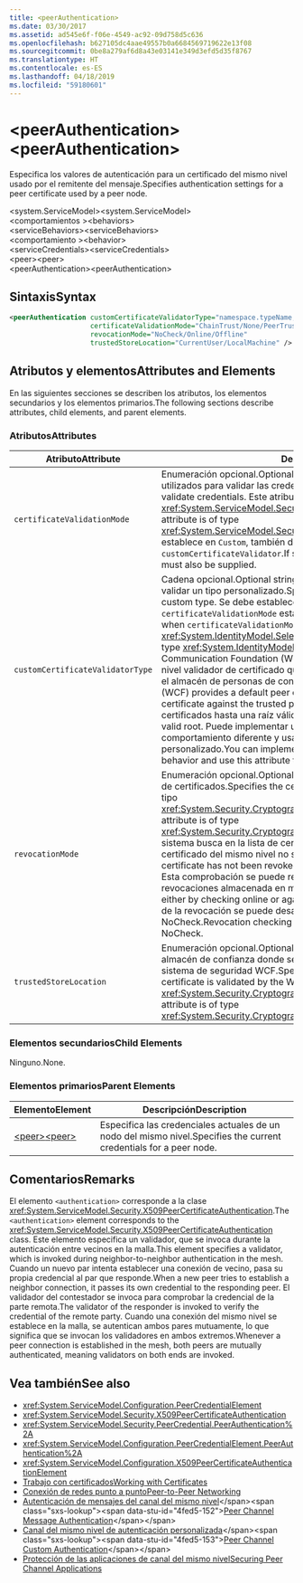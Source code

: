 ```yaml
---
title: <peerAuthentication>
ms.date: 03/30/2017
ms.assetid: ad545e6f-f06e-4549-ac92-09d758d5c636
ms.openlocfilehash: b627105dc4aae49557b0a6684569719622e13f08
ms.sourcegitcommit: 0be8a279af6d8a43e03141e349d3efd5d35f8767
ms.translationtype: HT
ms.contentlocale: es-ES
ms.lasthandoff: 04/18/2019
ms.locfileid: "59180601"
---
```

# <a name="peerauthentication"></a><span data-ttu-id="4fed5-101">\<peerAuthentication></span><span class="sxs-lookup"><span data-stu-id="4fed5-101">\<peerAuthentication></span></span>
<span data-ttu-id="4fed5-102">Especifica los valores de autenticación para un certificado del mismo nivel usado por el remitente del mensaje.</span><span class="sxs-lookup"><span data-stu-id="4fed5-102">Specifies authentication settings for a peer certificate used by a peer node.</span></span>  
  
 <span data-ttu-id="4fed5-103">\<system.ServiceModel></span><span class="sxs-lookup"><span data-stu-id="4fed5-103">\<system.ServiceModel></span></span>  
<span data-ttu-id="4fed5-104">\<comportamientos ></span><span class="sxs-lookup"><span data-stu-id="4fed5-104">\<behaviors></span></span>  
<span data-ttu-id="4fed5-105">\<serviceBehaviors></span><span class="sxs-lookup"><span data-stu-id="4fed5-105">\<serviceBehaviors></span></span>  
<span data-ttu-id="4fed5-106">\<comportamiento ></span><span class="sxs-lookup"><span data-stu-id="4fed5-106">\<behavior></span></span>  
<span data-ttu-id="4fed5-107">\<serviceCredentials></span><span class="sxs-lookup"><span data-stu-id="4fed5-107">\<serviceCredentials></span></span>  
<span data-ttu-id="4fed5-108">\<peer></span><span class="sxs-lookup"><span data-stu-id="4fed5-108">\<peer></span></span>  
<span data-ttu-id="4fed5-109">\<peerAuthentication></span><span class="sxs-lookup"><span data-stu-id="4fed5-109">\<peerAuthentication></span></span>  
  
## <a name="syntax"></a><span data-ttu-id="4fed5-110">Sintaxis</span><span class="sxs-lookup"><span data-stu-id="4fed5-110">Syntax</span></span>  
  
```xml  
<peerAuthentication customCertificateValidatorType="namespace.typeName, [,AssemblyName] [,Version=version number] [,Culture=culture] [,PublicKeyToken=token]"
                    certificateValidationMode="ChainTrust/None/PeerTrust/PeerOrChainTrust/Custom"
                    revocationMode="NoCheck/Online/Offline"
                    trustedStoreLocation="CurrentUser/LocalMachine" />
```  
  
## <a name="attributes-and-elements"></a><span data-ttu-id="4fed5-111">Atributos y elementos</span><span class="sxs-lookup"><span data-stu-id="4fed5-111">Attributes and Elements</span></span>  
 <span data-ttu-id="4fed5-112">En las siguientes secciones se describen los atributos, los elementos secundarios y los elementos primarios.</span><span class="sxs-lookup"><span data-stu-id="4fed5-112">The following sections describe attributes, child elements, and parent elements.</span></span>  
  
### <a name="attributes"></a><span data-ttu-id="4fed5-113">Atributos</span><span class="sxs-lookup"><span data-stu-id="4fed5-113">Attributes</span></span>  
  
|<span data-ttu-id="4fed5-114">Atributo</span><span class="sxs-lookup"><span data-stu-id="4fed5-114">Attribute</span></span>|<span data-ttu-id="4fed5-115">Descripción</span><span class="sxs-lookup"><span data-stu-id="4fed5-115">Description</span></span>|  
|---------------|-----------------|  
|`certificateValidationMode`|<span data-ttu-id="4fed5-116">Enumeración opcional.</span><span class="sxs-lookup"><span data-stu-id="4fed5-116">Optional enumeration.</span></span> <span data-ttu-id="4fed5-117">Especifica uno de los tres modos utilizados para validar las credenciales.</span><span class="sxs-lookup"><span data-stu-id="4fed5-117">Specifies one of three modes used to validate credentials.</span></span> <span data-ttu-id="4fed5-118">Este atributo es del tipo <xref:System.ServiceModel.Security.X509CertificateValidationMode>.</span><span class="sxs-lookup"><span data-stu-id="4fed5-118">This attribute is of type <xref:System.ServiceModel.Security.X509CertificateValidationMode>.</span></span> <span data-ttu-id="4fed5-119">Si se establece en `Custom`, también debe proporcionarse un `customCertificateValidator`.</span><span class="sxs-lookup"><span data-stu-id="4fed5-119">If set to `Custom`, then a `customCertificateValidator` must also be supplied.</span></span>|  
|`customCertificateValidatorType`|<span data-ttu-id="4fed5-120">Cadena opcional.</span><span class="sxs-lookup"><span data-stu-id="4fed5-120">Optional string.</span></span> <span data-ttu-id="4fed5-121">Especifica un tipo y ensamblado utilizados para validar un tipo personalizado.</span><span class="sxs-lookup"><span data-stu-id="4fed5-121">Specifies a type and assembly used to validate a custom type.</span></span> <span data-ttu-id="4fed5-122">Se debe establecer este atributo cuando `certificateValidationMode` está establecido en `Custom`.</span><span class="sxs-lookup"><span data-stu-id="4fed5-122">This attribute must be set when `certificateValidationMode` is set to `Custom`.</span></span> <span data-ttu-id="4fed5-123">Este atributo es del tipo <xref:System.IdentityModel.Selectors.X509CertificateValidator>.</span><span class="sxs-lookup"><span data-stu-id="4fed5-123">This attribute is of type <xref:System.IdentityModel.Selectors.X509CertificateValidator>.</span></span> <span data-ttu-id="4fed5-124">Windows Communication Foundation (WCF) proporciona un predeterminado del mismo nivel validador de certificado que comprueba el certificado del mismo nivel con el almacén de personas de confianza.</span><span class="sxs-lookup"><span data-stu-id="4fed5-124">Windows Communication Foundation (WCF) provides a default peer certificate validator that verifies the peer certificate against the trusted people store.</span></span> <span data-ttu-id="4fed5-125">También comprueba las cadenas de certificados hasta una raíz válida.</span><span class="sxs-lookup"><span data-stu-id="4fed5-125">It also verifies that the certificate chains up to a valid root.</span></span> <span data-ttu-id="4fed5-126">Puede implementar un validador personalizado para especificar un comportamiento diferente y usar este atributo para señalar al validador personalizado.</span><span class="sxs-lookup"><span data-stu-id="4fed5-126">You can implement a custom validator to specify a different behavior and use this attribute to point to the custom validator.</span></span>|  
|`revocationMode`|<span data-ttu-id="4fed5-127">Enumeración opcional.</span><span class="sxs-lookup"><span data-stu-id="4fed5-127">Optional enumeration.</span></span> <span data-ttu-id="4fed5-128">Especifica el modo de revocación de certificados.</span><span class="sxs-lookup"><span data-stu-id="4fed5-128">Specifies the certificate revocation mode.</span></span> <span data-ttu-id="4fed5-129">Este atributo es del tipo <xref:System.Security.Cryptography.X509Certificates.X509RevocationMode>.</span><span class="sxs-lookup"><span data-stu-id="4fed5-129">This attribute is of type <xref:System.Security.Cryptography.X509Certificates.X509RevocationMode>.</span></span> <span data-ttu-id="4fed5-130">El sistema busca en la lista de certificados revocados y comprueba que el certificado del mismo nivel no se ha revocado.</span><span class="sxs-lookup"><span data-stu-id="4fed5-130">The system verifies that the peer certificate has not been revoked by looking it up in the revoked certificate list.</span></span> <span data-ttu-id="4fed5-131">Esta comprobación se puede realizar tanto en línea como con una lista de revocaciones almacenada en memoria caché.</span><span class="sxs-lookup"><span data-stu-id="4fed5-131">This check can be performed either by checking online or against a cached revocation list.</span></span> <span data-ttu-id="4fed5-132">La comprobación de la revocación se puede desactivar estableciendo esta atributo en NoCheck.</span><span class="sxs-lookup"><span data-stu-id="4fed5-132">Revocation checking can be turned off by setting this attribute to NoCheck.</span></span>|  
|`trustedStoreLocation`|<span data-ttu-id="4fed5-133">Enumeración opcional.</span><span class="sxs-lookup"><span data-stu-id="4fed5-133">Optional enumeration.</span></span> <span data-ttu-id="4fed5-134">Especifica la ubicación del almacén de confianza donde se valida el certificado del mismo nivel por el sistema de seguridad WCF.</span><span class="sxs-lookup"><span data-stu-id="4fed5-134">Specifies the trusted store location where the peer certificate is validated by the WCF security system.</span></span> <span data-ttu-id="4fed5-135">Este atributo es del tipo <xref:System.Security.Cryptography.X509Certificates.StoreLocation>.</span><span class="sxs-lookup"><span data-stu-id="4fed5-135">This attribute is of type <xref:System.Security.Cryptography.X509Certificates.StoreLocation>.</span></span>|  
  
### <a name="child-elements"></a><span data-ttu-id="4fed5-136">Elementos secundarios</span><span class="sxs-lookup"><span data-stu-id="4fed5-136">Child Elements</span></span>  
 <span data-ttu-id="4fed5-137">Ninguno.</span><span class="sxs-lookup"><span data-stu-id="4fed5-137">None.</span></span>  
  
### <a name="parent-elements"></a><span data-ttu-id="4fed5-138">Elementos primarios</span><span class="sxs-lookup"><span data-stu-id="4fed5-138">Parent Elements</span></span>  
  
|<span data-ttu-id="4fed5-139">Elemento</span><span class="sxs-lookup"><span data-stu-id="4fed5-139">Element</span></span>|<span data-ttu-id="4fed5-140">Descripción</span><span class="sxs-lookup"><span data-stu-id="4fed5-140">Description</span></span>|  
|-------------|-----------------|  
|[<span data-ttu-id="4fed5-141">\<peer></span><span class="sxs-lookup"><span data-stu-id="4fed5-141">\<peer></span></span>](../../../../../docs/framework/configure-apps/file-schema/wcf/peer-of-servicecredentials.md)|<span data-ttu-id="4fed5-142">Especifica las credenciales actuales de un nodo del mismo nivel.</span><span class="sxs-lookup"><span data-stu-id="4fed5-142">Specifies the current credentials for a peer node.</span></span>|  
  
## <a name="remarks"></a><span data-ttu-id="4fed5-143">Comentarios</span><span class="sxs-lookup"><span data-stu-id="4fed5-143">Remarks</span></span>  
 <span data-ttu-id="4fed5-144">El elemento `<authentication>` corresponde a la clase <xref:System.ServiceModel.Security.X509PeerCertificateAuthentication>.</span><span class="sxs-lookup"><span data-stu-id="4fed5-144">The `<authentication>` element corresponds to the <xref:System.ServiceModel.Security.X509PeerCertificateAuthentication> class.</span></span> <span data-ttu-id="4fed5-145">Este elemento especifica un validador, que se invoca durante la autenticación entre vecinos en la malla.</span><span class="sxs-lookup"><span data-stu-id="4fed5-145">This element specifies a validator, which is invoked during neighbor-to-neighbor authentication in the mesh.</span></span> <span data-ttu-id="4fed5-146">Cuando un nuevo par intenta establecer una conexión de vecino, pasa su propia credencial al par que responde.</span><span class="sxs-lookup"><span data-stu-id="4fed5-146">When a new peer tries to establish a neighbor connection, it passes its own credential to the responding peer.</span></span> <span data-ttu-id="4fed5-147">El validador del contestador se invoca para comprobar la credencial de la parte remota.</span><span class="sxs-lookup"><span data-stu-id="4fed5-147">The validator of the responder is invoked to verify the credential of the remote party.</span></span> <span data-ttu-id="4fed5-148">Cuando una conexión del mismo nivel se establece en la malla, se autentican ambos pares mutuamente, lo que significa que se invocan los validadores en ambos extremos.</span><span class="sxs-lookup"><span data-stu-id="4fed5-148">Whenever a peer connection is established in the mesh, both peers are mutually authenticated, meaning validators on both ends are invoked.</span></span>  
  
## <a name="see-also"></a><span data-ttu-id="4fed5-149">Vea también</span><span class="sxs-lookup"><span data-stu-id="4fed5-149">See also</span></span>

- <xref:System.ServiceModel.Configuration.PeerCredentialElement>
- <xref:System.ServiceModel.Security.X509PeerCertificateAuthentication>
- <xref:System.ServiceModel.Security.PeerCredential.PeerAuthentication%2A>
- <xref:System.ServiceModel.Configuration.PeerCredentialElement.PeerAuthentication%2A>
- <xref:System.ServiceModel.Configuration.X509PeerCertificateAuthenticationElement>
- [<span data-ttu-id="4fed5-150">Trabajo con certificados</span><span class="sxs-lookup"><span data-stu-id="4fed5-150">Working with Certificates</span></span>](../../../../../docs/framework/wcf/feature-details/working-with-certificates.md)
- [<span data-ttu-id="4fed5-151">Conexión de redes punto a punto</span><span class="sxs-lookup"><span data-stu-id="4fed5-151">Peer-to-Peer Networking</span></span>](../../../../../docs/framework/wcf/feature-details/peer-to-peer-networking.md)
- <span data-ttu-id="4fed5-152">[Autenticación de mensajes del canal del mismo nivel](https://docs.microsoft.com/previous-versions/dotnet/netframework-3.5/aa967730(v=vs.90))</span><span class="sxs-lookup"><span data-stu-id="4fed5-152">[Peer Channel Message Authentication](https://docs.microsoft.com/previous-versions/dotnet/netframework-3.5/aa967730(v=vs.90))</span></span>
- <span data-ttu-id="4fed5-153">[Canal del mismo nivel de autenticación personalizada](https://docs.microsoft.com/previous-versions/dotnet/netframework-3.5/ms751447(v=vs.90))</span><span class="sxs-lookup"><span data-stu-id="4fed5-153">[Peer Channel Custom Authentication](https://docs.microsoft.com/previous-versions/dotnet/netframework-3.5/ms751447(v=vs.90))</span></span>
- [<span data-ttu-id="4fed5-154">Protección de las aplicaciones de canal del mismo nivel</span><span class="sxs-lookup"><span data-stu-id="4fed5-154">Securing Peer Channel Applications</span></span>](../../../../../docs/framework/wcf/feature-details/securing-peer-channel-applications.md)
